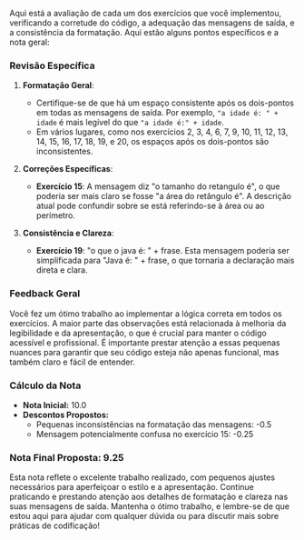 Aqui está a avaliação de cada um dos exercícios que você implementou, verificando a corretude do código, a adequação das mensagens de saída, e a consistência da formatação. Aqui estão alguns pontos específicos e a nota geral:

### Revisão Específica

1. **Formatação Geral**:
   - Certifique-se de que há um espaço consistente após os dois-pontos em todas as mensagens de saída. Por exemplo, `"a idade é: " + idade` é mais legível do que `"a idade é:" + idade`.
   - Em vários lugares, como nos exercícios 2, 3, 4, 6, 7, 9, 10, 11, 12, 13, 14, 15, 16, 17, 18, 19, e 20, os espaços após os dois-pontos são inconsistentes.

2. **Correções Específicas**:
   - **Exercício 15**: A mensagem diz "o tamanho do retangulo é", o que poderia ser mais claro se fosse "a área do retângulo é". A descrição atual pode confundir sobre se está referindo-se à área ou ao perímetro.

3. **Consistência e Clareza**:
   - **Exercício 19**: "o que o java é: " + frase. Esta mensagem poderia ser simplificada para "Java é: " + frase, o que tornaria a declaração mais direta e clara.

### Feedback Geral

Você fez um ótimo trabalho ao implementar a lógica correta em todos os exercícios. A maior parte das observações está relacionada à melhoria da legibilidade e da apresentação, o que é crucial para manter o código acessível e profissional. É importante prestar atenção a essas pequenas nuances para garantir que seu código esteja não apenas funcional, mas também claro e fácil de entender.

### Cálculo da Nota

- **Nota Inicial:** 10.0
- **Descontos Propostos:**
  - Pequenas inconsistências na formatação das mensagens: -0.5
  - Mensagem potencialmente confusa no exercício 15: -0.25

### Nota Final Proposta: 9.25

Esta nota reflete o excelente trabalho realizado, com pequenos ajustes necessários para aperfeiçoar o estilo e a apresentação. Continue praticando e prestando atenção aos detalhes de formatação e clareza nas suas mensagens de saída. Mantenha o ótimo trabalho, e lembre-se de que estou aqui para ajudar com qualquer dúvida ou para discutir mais sobre práticas de codificação!
